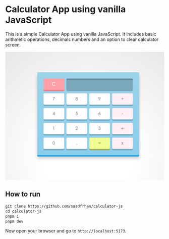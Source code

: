 # Calculator App using vanilla JavaScript

This is a simple Calculator App using vanilla JavaScript. It includes basic arithmetic operations, decimals numbers and an option to clear calculator screen.

<img src="./preview.png" />

## How to run

```
git clone https://github.com/saadfrhan/calculator-js
cd calculator-js
pnpm i
pnpm dev
```

Now open your browser and go to `http://localhost:5173`.